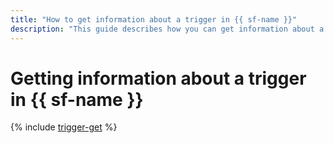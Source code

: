 ```yaml
---
title: "How to get information about a trigger in {{ sf-name }}"
description: "This guide describes how you can get information about a trigger in {{ sf-name }}."
---
```


# Getting information about a trigger in {{ sf-name }}

{% include [trigger-get](../../../_includes/functions/trigger-get.md) %}